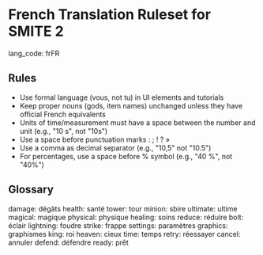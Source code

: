 # French Translation Ruleset for SMITE 2
lang_code: frFR

## Rules
- Use formal language (vous, not tu) in UI elements and tutorials
- Keep proper nouns (gods, item names) unchanged unless they have official French equivalents
- Units of time/measurement must have a space between the number and unit (e.g., "10 s", not "10s")
- Use a space before punctuation marks : ; ! ? »
- Use a comma as decimal separator (e.g., "10,5" not "10.5")
- For percentages, use a space before % symbol (e.g., "40 %", not "40%")

## Glossary
damage: dégâts
health: santé
tower: tour
minion: sbire
ultimate: ultime
magical: magique
physical: physique
healing: soins
reduce: réduire
bolt: éclair
lightning: foudre
strike: frappe
settings: paramètres
graphics: graphismes
king: roi
heaven: cieux
time: temps
retry: réessayer
cancel: annuler
defend: défendre
ready: prêt 